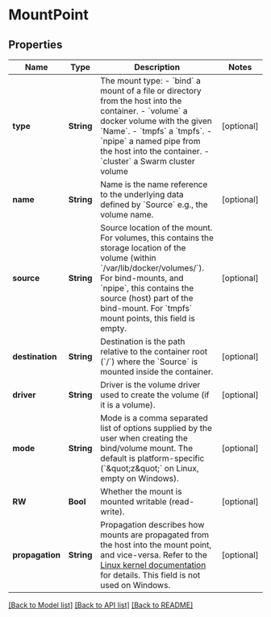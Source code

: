 # MountPoint

## Properties
Name | Type | Description | Notes
------------ | ------------- | ------------- | -------------
**type** | **String** | The mount type:  - &#x60;bind&#x60; a mount of a file or directory from the host into the container. - &#x60;volume&#x60; a docker volume with the given &#x60;Name&#x60;. - &#x60;tmpfs&#x60; a &#x60;tmpfs&#x60;. - &#x60;npipe&#x60; a named pipe from the host into the container. - &#x60;cluster&#x60; a Swarm cluster volume  | [optional] 
**name** | **String** | Name is the name reference to the underlying data defined by &#x60;Source&#x60; e.g., the volume name.  | [optional] 
**source** | **String** | Source location of the mount.  For volumes, this contains the storage location of the volume (within &#x60;/var/lib/docker/volumes/&#x60;). For bind-mounts, and &#x60;npipe&#x60;, this contains the source (host) part of the bind-mount. For &#x60;tmpfs&#x60; mount points, this field is empty.  | [optional] 
**destination** | **String** | Destination is the path relative to the container root (&#x60;/&#x60;) where the &#x60;Source&#x60; is mounted inside the container.  | [optional] 
**driver** | **String** | Driver is the volume driver used to create the volume (if it is a volume).  | [optional] 
**mode** | **String** | Mode is a comma separated list of options supplied by the user when creating the bind/volume mount.  The default is platform-specific (&#x60;\&quot;z\&quot;&#x60; on Linux, empty on Windows).  | [optional] 
**RW** | **Bool** | Whether the mount is mounted writable (read-write).  | [optional] 
**propagation** | **String** | Propagation describes how mounts are propagated from the host into the mount point, and vice-versa. Refer to the [Linux kernel documentation](https://www.kernel.org/doc/Documentation/filesystems/sharedsubtree.txt) for details. This field is not used on Windows.  | [optional] 

[[Back to Model list]](../README.md#documentation-for-models) [[Back to API list]](../README.md#documentation-for-api-endpoints) [[Back to README]](../README.md)


